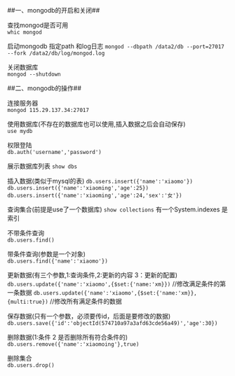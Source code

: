 <!--
author: 小莫
date: 2016-05-13
title: mongodb数据库的使用
tags: mongodb
category: mongodb
status: publish
summary: 最近在学习node，所以听说node和mongodb更配哦。。所以我就来学习mongodb了
-->

##一、mongodb的开启和关闭##

查找mongod是否可用  
`whic mongod`

启动mongodb 指定path 和log日志
`mongod --dbpath /data2/db --port=27017 --fork /data2/db/log/mongod.log`

关闭数据库  
`mongod --shutdown`


##二、mongodb的操作##  

连接服务器  
`mongod 115.29.137.34:27017`  

使用数据库(不存在的数据库也可以使用,插入数据之后会自动保存)  
`use mydb`  

权限登陆  
`db.auth('username','password')`

展示数据库列表
`show dbs`

插入数据(类似于mysql的表)
`db.users.insert({'name':'xiaomo'})`  
`db.users.insert({'name':'xiaoming','age':25})`  
`db.users.insert({'name':'xiaoming','age':24,'sex':'女'})`

查询集合(前提是use了一个数据库)
`show collections`
有一个System.indexes 是索引

不带条件查询  
`db.users.find()`  

带条件查询(参数是一个对象)  
`db.users.find({'name':'xiaomo'})`

更新数据(有三个参数,1:查询条件,2:更新的内容 3：更新的配置)
`db.users.update({'name':'xiaomo',{$set:{'name:'xm}})` //修改满足条件的第一条数据
`db.users.update({'name':'xiaomo',{$set:{'name:'xm}},{multi:true})`  //修改所有满足条件的数据

保存数据(只有一个参数，必须要传id，后面是要修改的数据)  
`db.users.save({'id':'objectId(574710a97a3afd63cde56a49)','age':30})`

删除数据(1:条件 2 是否删除所有符合条件的)
`db.users.remove({'name':'xiaomoing'},true)`  

删除集合  
`db.users.drop()`
